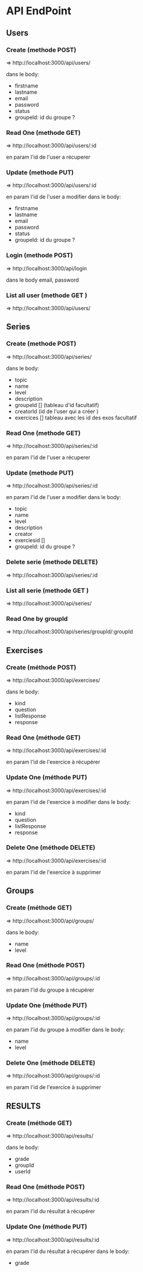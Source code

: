 
# API EndPoint

## Users 

### Create (methode POST)
=> http://localhost:3000/api/users/

dans le body:

  * firstname
  * lastname 
  * email 
  * password
  * status
  * groupeId: id du groupe ?

### Read One (methode GET)
=> http://localhost:3000/api/users/:id

en param l'id de l'user a récuperer 

### Update (methode PUT)
=> http://localhost:3000/api/users/:id

en param l'id de l'user a modifier 
dans le body:
  * firstname
  * lastname 
  * email 
  * password
  * status
  * groupeId: id du groupe ?
  
### Login (methode POST)
=> http://localhost:3000/api/login

dans le body email, password 


### List all user (methode GET )
=> http://localhost:3000/api/users/


## Series


### Create (methode POST)
=> http://localhost:3000/api/series/

dans le body:
  * topic
  * name 
  * level 
  * description
  * groupeId [] (tableau d'id facultatif)
  * creatorId (id de l'user qui a créer )
  * exercices [] tableau avec les id des exos facultatif 

### Read One (methode GET)
=> http://localhost:3000/api/series/:id

en param l'id de l'user a récuperer 

### Update (methode PUT)
=> http://localhost:3000/api/series/:id

en param l'id de l'user a modifier 
dans le body:
  * topic 
  * name  
  * level 
  * description
  * creator
  * exerciesid []
  * groupeId: id du groupe ?
  
### Delete serie (methode DELETE)
=> http://localhost:3000/api/series/:id


### List all serie (methode GET )
=> http://localhost:3000/api/series/


### Read One by groupId 
=> http://localhost:3000/api/series/groupId/:groupId


## Exercises


### Create (méthode POST)
=> http://localhost:3000/api/exercises/

dans le body:
  * kind
  * question
  * listResponse
  * response
  
### Read One (méthode GET)
=> http://localhost:3000/api/exercises/:id

en param l'id de l'exercice à récupérer

### Update One (méthode PUT)
=> http://localhost:3000/api/exercises/:id

en param l'id de l'exercice à modifier
dans le body:
  * kind
  * question
  * listResponse
  * response
  
###  Delete One (méthode DELETE)
=> http://localhost:3000/api/exercises/:id

en param l'id de l'exercice à supprimer


## Groups


### Create (méthode GET)
=> http://localhost:3000/api/groups/

dans le body:
  * name
  * level

### Read One (méthode POST)
=> http://localhost:3000/api/groups/:id

en param l'id du groupe à récupérer

### Update One (méthode PUT)
=> http://localhost:3000/api/groups/:id

en param l'id du groupe à modifier
dans le body:
  * name
  * level
  
### Delete One (méthode DELETE)
=> http://localhost:3000/api/groups/:id

en param l'id de l'exercice à supprimer


## RESULTS

### Create (méthode GET)
=> http://localhost:3000/api/results/

dans le body:
  * grade
  * groupId
  * userId

### Read One (méthode POST)
=> http://localhost:3000/api/results/:id

en param l'id du résultat à récupérer

### Update One (méthode PUT)
=> http://localhost:3000/api/results/:id

en param l'id du résultat à récupérer
dans le body:
  * grade
  






 


